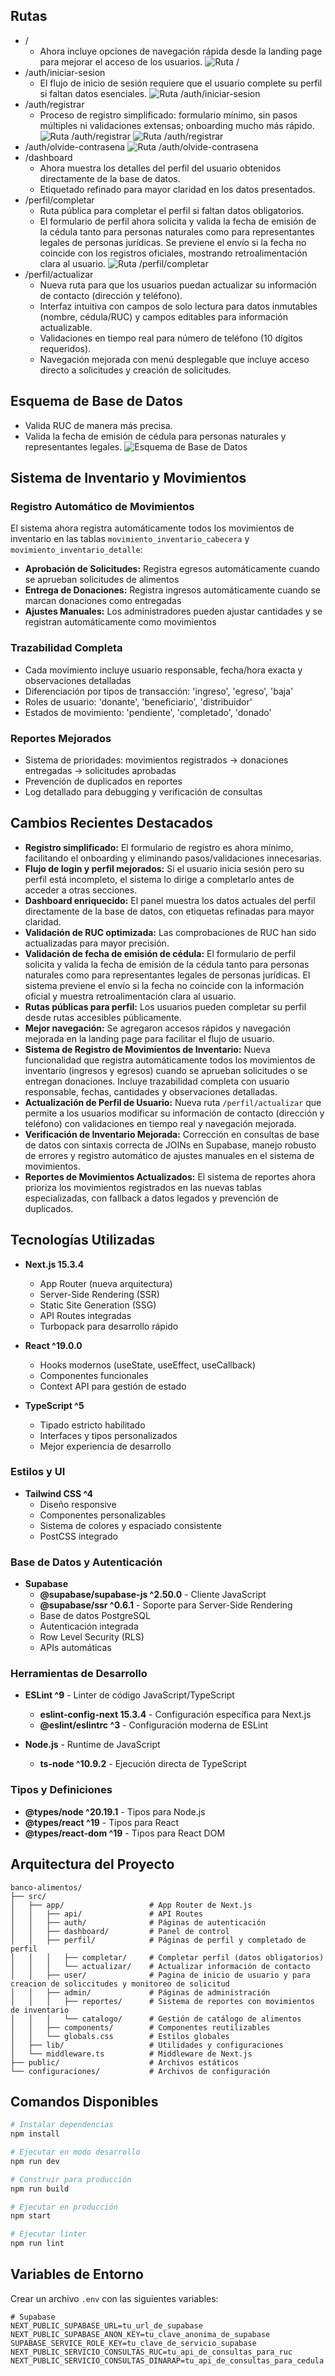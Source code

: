 ## Rutas
- /
  - Ahora incluye opciones de navegación rápida desde la landing page para mejorar el acceso de los usuarios.
![Ruta / ](images/Screenshot%202025-06-20%20at%2017-40-26%20Banco%20de%20Alimentos.png)
- /auth/iniciar-sesion
  - El flujo de inicio de sesión requiere que el usuario complete su perfil si faltan datos esenciales.
![Ruta /auth/iniciar-sesion ](images/image%20copy%202.png)
- /auth/registrar
  - Proceso de registro simplificado: formulario mínimo, sin pasos múltiples ni validaciones extensas; onboarding mucho más rápido.
![Ruta /auth/registrar ](images/Screenshot%202025-06-20%20at%2017-43-45%20Banco%20de%20Alimentos.png)
![Ruta /auth/registrar ](images/image%20copy.png)
- /auth/olvide-contrasena
![Ruta /auth/olvide-contrasena ](images/Screenshot%202025-06-20%20at%2017-51-23%20Banco%20de%20Alimentos.png)
- /dashboard
  - Ahora muestra los detalles del perfil del usuario obtenidos directamente de la base de datos.
  - Etiquetado refinado para mayor claridad en los datos presentados.
- /perfil/completar
  - Ruta pública para completar el perfil si faltan datos obligatorios.
  - El formulario de perfil ahora solicita y valida la fecha de emisión de la cédula tanto para personas naturales como para representantes legales de personas jurídicas. Se previene el envío si la fecha no coincide con los registros oficiales, mostrando retroalimentación clara al usuario.
  ![Ruta /perfil/completar ](images/image.png)
- /perfil/actualizar
  - Nueva ruta para que los usuarios puedan actualizar su información de contacto (dirección y teléfono).
  - Interfaz intuitiva con campos de solo lectura para datos inmutables (nombre, cédula/RUC) y campos editables para información actualizable.
  - Validaciones en tiempo real para número de teléfono (10 dígitos requeridos).
  - Navegación mejorada con menú desplegable que incluye acceso directo a solicitudes y creación de solicitudes.


## Esquema de Base de Datos
- Valida RUC de manera más precisa.
- Valida la fecha de emisión de cédula para personas naturales y representantes legales.
![Esquema de Base de Datos](images/supabase-schema-bfjmwjvzsywhmyruerxi.png)

## Sistema de Inventario y Movimientos

### Registro Automático de Movimientos
El sistema ahora registra automáticamente todos los movimientos de inventario en las tablas `movimiento_inventario_cabecera` y `movimiento_inventario_detalle`:

- **Aprobación de Solicitudes:** Registra egresos automáticamente cuando se aprueban solicitudes de alimentos
- **Entrega de Donaciones:** Registra ingresos automáticamente cuando se marcan donaciones como entregadas
- **Ajustes Manuales:** Los administradores pueden ajustar cantidades y se registran automáticamente como movimientos

### Trazabilidad Completa
- Cada movimiento incluye usuario responsable, fecha/hora exacta y observaciones detalladas
- Diferenciación por tipos de transacción: 'ingreso', 'egreso', 'baja'
- Roles de usuario: 'donante', 'beneficiario', 'distribuidor'
- Estados de movimiento: 'pendiente', 'completado', 'donado'

### Reportes Mejorados
- Sistema de prioridades: movimientos registrados → donaciones entregadas → solicitudes aprobadas
- Prevención de duplicados en reportes
- Log detallado para debugging y verificación de consultas

## Cambios Recientes Destacados

- **Registro simplificado:** El formulario de registro es ahora mínimo, facilitando el onboarding y eliminando pasos/validaciones innecesarias.
- **Flujo de login y perfil mejorados:** Si el usuario inicia sesión pero su perfil está incompleto, el sistema lo dirige a completarlo antes de acceder a otras secciones.
- **Dashboard enriquecido:** El panel muestra los datos actuales del perfil directamente de la base de datos, con etiquetas refinadas para mayor claridad.
- **Validación de RUC optimizada:** Las comprobaciones de RUC han sido actualizadas para mayor precisión.
- **Validación de fecha de emisión de cédula:** El formulario de perfil solicita y valida la fecha de emisión de la cédula tanto para personas naturales como para representantes legales de personas jurídicas. El sistema previene el envío si la fecha no coincide con la información oficial y muestra retroalimentación clara al usuario.
- **Rutas públicas para perfil:** Los usuarios pueden completar su perfil desde rutas accesibles públicamente.
- **Mejor navegación:** Se agregaron accesos rápidos y navegación mejorada en la landing page para facilitar el flujo de usuario.
- **Sistema de Registro de Movimientos de Inventario:** Nueva funcionalidad que registra automáticamente todos los movimientos de inventario (ingresos y egresos) cuando se aprueban solicitudes o se entregan donaciones. Incluye trazabilidad completa con usuario responsable, fechas, cantidades y observaciones detalladas.
- **Actualización de Perfil de Usuario:** Nueva ruta `/perfil/actualizar` que permite a los usuarios modificar su información de contacto (dirección y teléfono) con validaciones en tiempo real y navegación mejorada.
- **Verificación de Inventario Mejorada:** Corrección en consultas de base de datos con sintaxis correcta de JOINs en Supabase, manejo robusto de errores y registro automático de ajustes manuales en el sistema de movimientos.
- **Reportes de Movimientos Actualizados:** El sistema de reportes ahora prioriza los movimientos registrados en las nuevas tablas especializadas, con fallback a datos legados y prevención de duplicados.

## Tecnologías Utilizadas

- **Next.js 15.3.4**
  - App Router (nueva arquitectura)
  - Server-Side Rendering (SSR)
  - Static Site Generation (SSG)
  - API Routes integradas
  - Turbopack para desarrollo rápido

- **React ^19.0.0**
  - Hooks modernos (useState, useEffect, useCallback)
  - Componentes funcionales
  - Context API para gestión de estado

- **TypeScript ^5**
  - Tipado estricto habilitado
  - Interfaces y tipos personalizados
  - Mejor experiencia de desarrollo

### **Estilos y UI**

- **Tailwind CSS ^4**
  - Diseño responsive
  - Componentes personalizables
  - Sistema de colores y espaciado consistente
  - PostCSS integrado

### **Base de Datos y Autenticación**

- **Supabase**
  - **@supabase/supabase-js ^2.50.0** - Cliente JavaScript
  - **@supabase/ssr ^0.6.1** - Soporte para Server-Side Rendering
  - Base de datos PostgreSQL
  - Autenticación integrada
  - Row Level Security (RLS)
  - APIs automáticas

### **Herramientas de Desarrollo**

- **ESLint ^9** - Linter de código JavaScript/TypeScript
  - **eslint-config-next 15.3.4** - Configuración específica para Next.js
  - **@eslint/eslintrc ^3** - Configuración moderna de ESLint

- **Node.js** - Runtime de JavaScript
  - **ts-node ^10.9.2** - Ejecución directa de TypeScript

### **Tipos y Definiciones**

- **@types/node ^20.19.1** - Tipos para Node.js
- **@types/react ^19** - Tipos para React
- **@types/react-dom ^19** - Tipos para React DOM

## Arquitectura del Proyecto

```
banco-alimentos/
├── src/
│   ├── app/                   # App Router de Next.js
│   │   ├── api/               # API Routes
│   │   ├── auth/              # Páginas de autenticación
│   │   ├── dashboard/         # Panel de control
│   │   ├── perfil/            # Páginas de perfil y completado de perfil 
│   │   │   ├── completar/     # Completar perfil (datos obligatorios)
│   │   │   └── actualizar/    # Actualizar información de contacto
│   │   ├── user/              # Pagina de inicio de usuario y para creacion de soliccitudes y monitoreo de solicitud
│   │   ├── admin/             # Páginas de administración
│   │   │   ├── reportes/      # Sistema de reportes con movimientos de inventario
│   │   │   └── catalogo/      # Gestión de catálogo de alimentos
│   │   ├── components/        # Componentes reutilizables
│   │   └── globals.css        # Estilos globales
│   ├── lib/                   # Utilidades y configuraciones
│   └── middleware.ts          # Middleware de Next.js
├── public/                    # Archivos estáticos
└── configuraciones/           # Archivos de configuración
```

## Comandos Disponibles

```bash
# Instalar dependencias
npm install

# Ejecutar en modo desarrollo
npm run dev

# Construir para producción
npm run build

# Ejecutar en producción
npm start

# Ejecutar linter
npm run lint
```

## Variables de Entorno

Crear un archivo `.env` con las siguientes variables:

```env
# Supabase
NEXT_PUBLIC_SUPABASE_URL=tu_url_de_supabase
NEXT_PUBLIC_SUPABASE_ANON_KEY=tu_clave_anonima_de_supabase
SUPABASE_SERVICE_ROLE_KEY=tu_clave_de_servicio_supabase
NEXT_PUBLIC_SERVICIO_CONSULTAS_RUC=tu_api_de_consultas_para_ruc
NEXT_PUBLIC_SERVICIO_CONSULTAS_DINARAP=tu_api_de_consultas_para_cedula
```